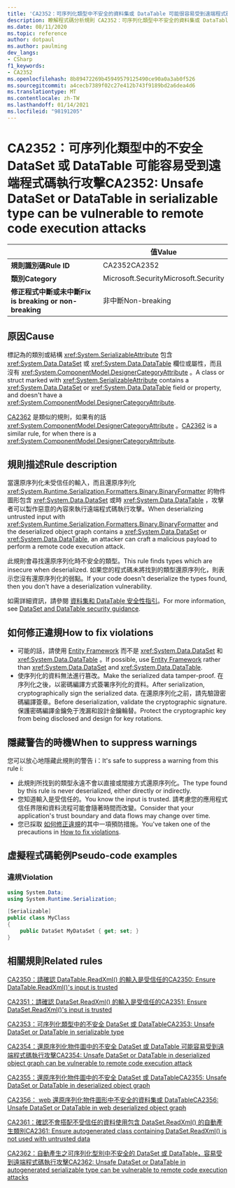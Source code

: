 ```yaml
---
title: 'CA2352：可序列化類型中不安全的資料集或 DataTable 可能很容易受到遠端程式碼執行攻擊 (程式碼分析) '
description: 瞭解程式碼分析規則 CA2352：可序列化類型中不安全的資料集或 DataTable 可能易受遠端程式碼執行攻擊
ms.date: 08/11/2020
ms.topic: reference
author: dotpaul
ms.author: paulming
dev_langs:
- CSharp
f1_keywords:
- CA2352
ms.openlocfilehash: 8b89472269b45949579125490ce90a0a3ab0f526
ms.sourcegitcommit: a4cecb7389f02c27e412b743f9189bd2a6dea4d6
ms.translationtype: MT
ms.contentlocale: zh-TW
ms.lasthandoff: 01/14/2021
ms.locfileid: "98191205"
---
```

# <a name="ca2352-unsafe-dataset-or-datatable-in-serializable-type-can-be-vulnerable-to-remote-code-execution-attacks"></a><span data-ttu-id="a1a38-103">CA2352：可序列化類型中的不安全 DataSet 或 DataTable 可能容易受到遠端程式碼執行攻擊</span><span class="sxs-lookup"><span data-stu-id="a1a38-103">CA2352: Unsafe DataSet or DataTable in serializable type can be vulnerable to remote code execution attacks</span></span>

| | <span data-ttu-id="a1a38-104">值</span><span class="sxs-lookup"><span data-stu-id="a1a38-104">Value</span></span> |
|-|-|
| <span data-ttu-id="a1a38-105">**規則識別碼**</span><span class="sxs-lookup"><span data-stu-id="a1a38-105">**Rule ID**</span></span> |<span data-ttu-id="a1a38-106">CA2352</span><span class="sxs-lookup"><span data-stu-id="a1a38-106">CA2352</span></span>|
| <span data-ttu-id="a1a38-107">**類別**</span><span class="sxs-lookup"><span data-stu-id="a1a38-107">**Category**</span></span> |<span data-ttu-id="a1a38-108">Microsoft.Security</span><span class="sxs-lookup"><span data-stu-id="a1a38-108">Microsoft.Security</span></span>|
| <span data-ttu-id="a1a38-109">**修正程式中斷或未中斷**</span><span class="sxs-lookup"><span data-stu-id="a1a38-109">**Fix is breaking or non-breaking**</span></span> |<span data-ttu-id="a1a38-110">非中斷</span><span class="sxs-lookup"><span data-stu-id="a1a38-110">Non-breaking</span></span>|

## <a name="cause"></a><span data-ttu-id="a1a38-111">原因</span><span class="sxs-lookup"><span data-stu-id="a1a38-111">Cause</span></span>

<span data-ttu-id="a1a38-112">標記為的類別或結構 <xref:System.SerializableAttribute> 包含 <xref:System.Data.DataSet> 或 <xref:System.Data.DataTable> 欄位或屬性，而且沒有 <xref:System.ComponentModel.DesignerCategoryAttribute> 。</span><span class="sxs-lookup"><span data-stu-id="a1a38-112">A class or struct marked with <xref:System.SerializableAttribute> contains a <xref:System.Data.DataSet> or <xref:System.Data.DataTable> field or property, and doesn't have a <xref:System.ComponentModel.DesignerCategoryAttribute>.</span></span>

<span data-ttu-id="a1a38-113">[CA2362](ca2362.md) 是類似的規則，如果有的話 <xref:System.ComponentModel.DesignerCategoryAttribute> 。</span><span class="sxs-lookup"><span data-stu-id="a1a38-113">[CA2362](ca2362.md) is a similar rule, for when there is a <xref:System.ComponentModel.DesignerCategoryAttribute>.</span></span>

## <a name="rule-description"></a><span data-ttu-id="a1a38-114">規則描述</span><span class="sxs-lookup"><span data-stu-id="a1a38-114">Rule description</span></span>

<span data-ttu-id="a1a38-115">當還原序列化未受信任的輸入，而且還原序列化 <xref:System.Runtime.Serialization.Formatters.Binary.BinaryFormatter> 的物件圖形包含 <xref:System.Data.DataSet> 或時 <xref:System.Data.DataTable> ，攻擊者可以製作惡意的內容來執行遠端程式碼執行攻擊。</span><span class="sxs-lookup"><span data-stu-id="a1a38-115">When deserializing untrusted input with <xref:System.Runtime.Serialization.Formatters.Binary.BinaryFormatter> and the deserialized object graph contains a <xref:System.Data.DataSet> or <xref:System.Data.DataTable>, an attacker can craft a malicious payload to perform a remote code execution attack.</span></span>

<span data-ttu-id="a1a38-116">此規則會尋找還原序列化時不安全的類型。</span><span class="sxs-lookup"><span data-stu-id="a1a38-116">This rule finds types which are insecure when deserialized.</span></span> <span data-ttu-id="a1a38-117">如果您的程式碼未將找到的類型還原序列化，則表示您沒有還原序列化的弱點。</span><span class="sxs-lookup"><span data-stu-id="a1a38-117">If your code doesn't deserialize the types found, then you don't have a deserialization vulnerability.</span></span>

<span data-ttu-id="a1a38-118">如需詳細資訊，請參閱 [資料集和 DataTable 安全性指引](../../../framework/data/adonet/dataset-datatable-dataview/security-guidance.md)。</span><span class="sxs-lookup"><span data-stu-id="a1a38-118">For more information, see [DataSet and DataTable security guidance](../../../framework/data/adonet/dataset-datatable-dataview/security-guidance.md).</span></span>

## <a name="how-to-fix-violations"></a><span data-ttu-id="a1a38-119">如何修正違規</span><span class="sxs-lookup"><span data-stu-id="a1a38-119">How to fix violations</span></span>

- <span data-ttu-id="a1a38-120">可能的話，請使用 [Entity Framework](/ef/) 而不是 <xref:System.Data.DataSet> 和 <xref:System.Data.DataTable> 。</span><span class="sxs-lookup"><span data-stu-id="a1a38-120">If possible, use [Entity Framework](/ef/) rather than <xref:System.Data.DataSet> and <xref:System.Data.DataTable>.</span></span>
- <span data-ttu-id="a1a38-121">使序列化的資料無法進行篡改。</span><span class="sxs-lookup"><span data-stu-id="a1a38-121">Make the serialized data tamper-proof.</span></span> <span data-ttu-id="a1a38-122">在序列化之後，以密碼編譯方式簽署序列化的資料。</span><span class="sxs-lookup"><span data-stu-id="a1a38-122">After serialization, cryptographically sign the serialized data.</span></span> <span data-ttu-id="a1a38-123">在還原序列化之前，請先驗證密碼編譯簽章。</span><span class="sxs-lookup"><span data-stu-id="a1a38-123">Before deserialization, validate the cryptographic signature.</span></span> <span data-ttu-id="a1a38-124">保護密碼編譯金鑰免于洩漏和設計金鑰輪替。</span><span class="sxs-lookup"><span data-stu-id="a1a38-124">Protect the cryptographic key from being disclosed and design for key rotations.</span></span>

## <a name="when-to-suppress-warnings"></a><span data-ttu-id="a1a38-125">隱藏警告的時機</span><span class="sxs-lookup"><span data-stu-id="a1a38-125">When to suppress warnings</span></span>

<span data-ttu-id="a1a38-126">您可以放心地隱藏此規則的警告 i：</span><span class="sxs-lookup"><span data-stu-id="a1a38-126">It's safe to suppress a warning from this rule i:</span></span>

- <span data-ttu-id="a1a38-127">此規則所找到的類型永遠不會以直接或間接方式還原序列化。</span><span class="sxs-lookup"><span data-stu-id="a1a38-127">The type found by this rule is never deserialized, either directly or indirectly.</span></span>
- <span data-ttu-id="a1a38-128">您知道輸入是受信任的。</span><span class="sxs-lookup"><span data-stu-id="a1a38-128">You know the input is trusted.</span></span> <span data-ttu-id="a1a38-129">請考慮您的應用程式信任界限和資料流程可能會隨著時間而改變。</span><span class="sxs-lookup"><span data-stu-id="a1a38-129">Consider that your application's trust boundary and data flows may change over time.</span></span>
- <span data-ttu-id="a1a38-130">您已採取 [如何修正違規](#how-to-fix-violations)的其中一項預防措施。</span><span class="sxs-lookup"><span data-stu-id="a1a38-130">You've taken one of the precautions in [How to fix violations](#how-to-fix-violations).</span></span>

## <a name="pseudo-code-examples"></a><span data-ttu-id="a1a38-131">虛擬程式碼範例</span><span class="sxs-lookup"><span data-stu-id="a1a38-131">Pseudo-code examples</span></span>

### <a name="violation"></a><span data-ttu-id="a1a38-132">違規</span><span class="sxs-lookup"><span data-stu-id="a1a38-132">Violation</span></span>

```csharp
using System.Data;
using System.Runtime.Serialization;

[Serializable]
public class MyClass
{
    public DataSet MyDataSet { get; set; }
}
```

## <a name="related-rules"></a><span data-ttu-id="a1a38-133">相關規則</span><span class="sxs-lookup"><span data-stu-id="a1a38-133">Related rules</span></span>

[<span data-ttu-id="a1a38-134">CA2350：請確認 DataTable.ReadXml() 的輸入是受信任的</span><span class="sxs-lookup"><span data-stu-id="a1a38-134">CA2350: Ensure DataTable.ReadXml()'s input is trusted</span></span>](ca2350.md)

[<span data-ttu-id="a1a38-135">CA2351：請確認 DataSet.ReadXml() 的輸入是受信任的</span><span class="sxs-lookup"><span data-stu-id="a1a38-135">CA2351: Ensure DataSet.ReadXml()'s input is trusted</span></span>](ca2351.md)

[<span data-ttu-id="a1a38-136">CA2353：可序列化類型中的不安全 DataSet 或 DataTable</span><span class="sxs-lookup"><span data-stu-id="a1a38-136">CA2353: Unsafe DataSet or DataTable in serializable type</span></span>](ca2353.md)

[<span data-ttu-id="a1a38-137">CA2354：還原序列化物件圖中的不安全 DataSet 或 DataTable 可能容易受到遠端程式碼執行攻擊</span><span class="sxs-lookup"><span data-stu-id="a1a38-137">CA2354: Unsafe DataSet or DataTable in deserialized object graph can be vulnerable to remote code execution attack</span></span>](ca2354.md)

[<span data-ttu-id="a1a38-138">CA2355：還原序列化物件圖中的不安全 DataSet 或 DataTable</span><span class="sxs-lookup"><span data-stu-id="a1a38-138">CA2355: Unsafe DataSet or DataTable in deserialized object graph</span></span>](ca2355.md)

[<span data-ttu-id="a1a38-139">CA2356： web 還原序列化物件圖形中不安全的資料集或 DataTable</span><span class="sxs-lookup"><span data-stu-id="a1a38-139">CA2356: Unsafe DataSet or DataTable in web deserialized object graph</span></span>](ca2356.md)

[<span data-ttu-id="a1a38-140">CA2361：確認不會搭配不受信任的資料使用包含 DataSet.ReadXml() 的自動產生類別</span><span class="sxs-lookup"><span data-stu-id="a1a38-140">CA2361: Ensure autogenerated class containing DataSet.ReadXml() is not used with untrusted data</span></span>](ca2361.md)

[<span data-ttu-id="a1a38-141">CA2362：自動產生之可序列化型別中不安全的 DataSet 或 DataTable，容易受到遠端程式碼執行攻擊</span><span class="sxs-lookup"><span data-stu-id="a1a38-141">CA2362: Unsafe DataSet or DataTable in autogenerated serializable type can be vulnerable to remote code execution attacks</span></span>](ca2362.md)
